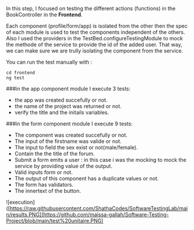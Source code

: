 In this step, I focused on testing the different actions (functions) in the BookController in the **Frontend**.

Each component (profile/form/app) is isolated from the other then the spec of each module is used to test the components independent of the others.
Also I used the providers in the TestBed.configureTestingModule to mock the methode of the service to provide the id of the added user. That way, we can make sure we are trully isolating the component from the service.

You can run the test manually with :
```
cd frontend
ng test

```
###in the app component module 
I execute 3 tests:
* the app was created succefully or not.
* the name of the project was returned or not.
* verify the title and the initails variables.

###in the form component module 
I execute 9 tests:
* The component was created succefully or not.
* The input of the firstname was valide or not.
* The input to field the sex exist or not(male/female).
* Contain the the title of the forum.
* Submit a form emits a user : in this case i was the mocking to mock the service by providing value of the output.
* Valid inputs form or not.
* The output of this component has a duplicate values or not.
* The form has validators.
* The innertext of the button.


![execution]([https://raw.githubusercontent.com/ShathaCodes/SoftwareTestingLab/main/results.PNG](https://github.com/maissa-gallah/Software-Testing-Project/blob/main/test%20unitaire.PNG)






